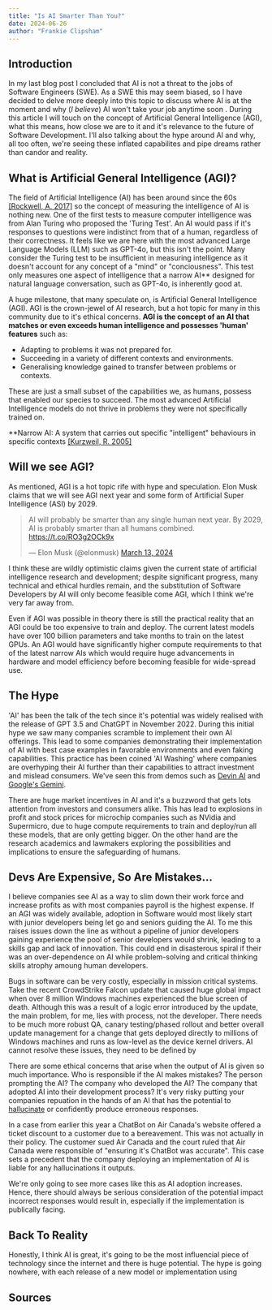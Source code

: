 ```yaml
---
title: "Is AI Smarter Than You?"
date: 2024-06-26
author: "Frankie Clipsham"
---
```


<!--
Things to mention:


 -->

## Introduction

In my last blog post I concluded that AI is not a threat to the jobs of Software Engineers (SWE). As a SWE this may seem biased, so I have decided to delve more deeply into this topic to discuss where AI is at the moment and why (_I believe_) AI won't take your job anytime soon . During this article I will touch on the concept of Artificial General Intelligence (AGI), what this means, how close we are to it and it's relevance to the future of Software Development. I'll also talking about the hype around AI and why, all too often, we're seeing these inflated capabilites and pipe dreams rather than candor and reality.

## What is Artificial General Intelligence (AGI)?

The field of Artificial Intelligence (AI) has been around since the 60s [[Rockwell, A. 2017]](https://sitn.hms.harvard.edu/flash/2017/history-artificial-intelligence/) so the concept of measuring the intelligence of AI is nothing new. One of the first tests to measure computer intelligence was from Alan Turing who proposed the 'Turing Test'. An AI would pass if it's responses to questions were indistinct from that of a human, regardless of their correctness. It feels like we are here with the most advanced Large Language Models (LLM) such as GPT-4o, but this isn't the point. Many consider the Turing test to be insufficient in measuring intelligence as it doesn't account for any concept of a "mind" or "conciousness". This test only measures one aspect of intelligence that a narrow AI\*\* designed for natural language conversation, such as GPT-4o, is inherently good at.

A huge milestone, that many speculate on, is Artificial General Intelligence (AGI). AGI is the crown-jewel of AI research, but a hot topic for many in this community due to it's ethical concerns. **AGI is the concept of an AI that matches or even exceeds human intelligence and possesses 'human' features** such as:

- Adapting to problems it was not prepared for.
- Succeeding in a variety of different contexts and environments.
- Generalising knowledge gained to transfer between problems or contexts.

These are just a small subset of the capabilities we, as humans, possess that enabled our species to succeed. The most advanced Artificial Intelligence models do not thrive in problems they were not specifically trained on.

\*\*Narrow AI: A system that carries out specific "intelligent" behaviours in specific contexts [[Kurzweil, R. 2005]]()

## Will we see AGI?

<!--
- Elon Musk's claims
- Academics claims (find X rant)
- If we see AGI then we may see a move towards AI replacing devs
- Very contested topic, so I won't draw too many conclusions. Many academic papers have defined what is required to consider this.
- There are challenges that AI cannot complete
- Surely the if AI can only complete a subset of challenges a human can complete than it cannot be considered generally intelligent
- The ability to adapt and infer with limited information and in different environments is what makes humans excel and where AI has shortfalls
- Compute and energy
 -->

As mentioned, AGI is a hot topic rife with hype and speculation. 
Elon Musk claims that we will see AGI next year and some form of Artificial Super Intelligence (ASI) by 2029.

<blockquote class="twitter-tweet"><p lang="en" dir="ltr">AI will probably be smarter than any single human next year. By 2029, AI is probably smarter than all humans combined. <a href="https://t.co/RO3g2OCk9x">https://t.co/RO3g2OCk9x</a></p>&mdash; Elon Musk (@elonmusk) <a href="https://twitter.com/elonmusk/status/1767738797276451090?ref_src=twsrc%5Etfw">March 13, 2024</a></blockquote> <script async src="https://platform.twitter.com/widgets.js" charset="utf-8"></script>

I think these are wildly optimistic claims given the current state of artificial intelligence research and development;
despite significant progress, many technical and ethical hurdles remain, and the substitution of Software Developers by AI will only become feasible come AGI, which I think we're very far away from.

Even if AGI was possible in theory there is still the practical reality that an AGI could be too expensive to train and deploy. The current latest models have over 100 billion parameters and take months to train on the latest GPUs. An AGI would have significantly higher compute requirements to that of the latest narrow AIs which would require huge advancements in hardware and model efficiency before becoming feasible for wide-spread use.

## The Hype

<!--
  - The market incentives to make AI profitiable and desire to hype as much as possible. Sometimes further than it's capabilities.
  - Faked demos with best case examples, AI in the best environments with the most favorable examples/test data
  - Devin AI
  - Gemini fakes
  - Rabbit R1
  - NVidia most valuable company in world
  - Overhype until people realise capabilities
  - Investors love the AI buzzword
  - Hire less workers
   -->
'AI' has been the talk of the tech since it's potential was widely realised with the release of GPT 3.5 and ChatGPT in November 2022. During this initial hype we saw many companies scramble to implement their own AI offerings. This lead to some companies demonstrating their implementation of AI with best case examples in favorable environments and even faking capabilities. This practice has been coined 'AI Washing' where companies are overhyping their AI further than their capabilities to attract investment and mislead consumers. We've seen this from demos such as [Devin AI](https://youtu.be/tNmgmwEtoWE) and [Google's Gemini](https://www.theregister.com/2023/12/11/ai_in_brief/).

There are huge market incentives in AI and it's a buzzword that gets lots attention from investors and consumers alike. This has lead to explosions in profit and stock prices for microchip companies such as NVidia and Supermicro, due to huge compute requirements to train and deploy/run all these models, that are only getting bigger. On the other hand are the research academics and lawmakers exploring the possibilities and implications to ensure the safeguarding of humans.

## Devs Are Expensive, So Are Mistakes...

<!--
- Candid about how good AI actually is
- Emotional aspect
- Middle management held accountable if they're the ones instructing AI
- Ethical issues with AGI
  -->
I believe companies see AI as a way to slim down their work force and increase profits as with most companies payroll is the highest expense. If an AGI was widely available, adoption in Software would most likely start with junior developers being let go and seniors guiding the AI. To me this raises issues down the line as without a pipeline of junior developers gaining experience the pool of senior developers would shrink, leading to a skills gap and lack of innovation. This could end in disasterous spiral if their was an over-dependence on AI while problem-solving and critical thinking skills atrophy amoung human developers.

Bugs in software can be very costly, especially in mission critical systems. Take the recent CrowdStrike Falcon update that caused huge global impact when over 8 million Windows machines experienced the blue screen of death. 
Although this was a result of a logic error introduced by the update, the main problem, for me, lies with process, not the developer. There needs to be much more robust QA, canary testing/phased rollout and better overall update management for a change that gets deployed directly to millions of Windows machines and runs as low-level as the device kernel drivers. AI cannot resolve these issues, they need to be defined by 

There are some ethical concerns that arise when the output of AI is given so much importance. Who is responsible if the AI makes mistakes? The person prompting the AI? The company who developed the AI? The company that adopted AI into their development process? It's very risky putting your companies repuation in the hands of an AI that has the potential to [hallucinate](https://www.ibm.com/topics/ai-hallucinations) or confidently produce erroneous responses.

In a case from earlier this year a ChatBot on Air Canada's website offered a ticket discount to a customer due to a bereavement. This was not actually in their policy. The customer sued Air Canada and the court ruled that Air Canada were responsible of "ensuring it's ChatBot was accurate". This case sets a precedent that the company deploying an implementation of AI is liable for any hallucinations it outputs.

We're only going to see more cases like this as AI adoption increases. Hence, there should always be serious consideration of the potential impact incorrect responses would result in, especially if the implementation is publically facing.

## Back To Reality

<!--
- I honestly think AI is great, I think it will be the biggest disruptor since the internet and has huge potential
- Save t
- Race to AGI
- Can't forget the impact on humans and ethical issues
- The hype is going nowhere
 -->

Honestly, I think AI is great, it's going to be the most influencial piece of technology since the internet and there is huge potential. The hype is going nowhere, with each release of a new model or implementation using 
## Sources
